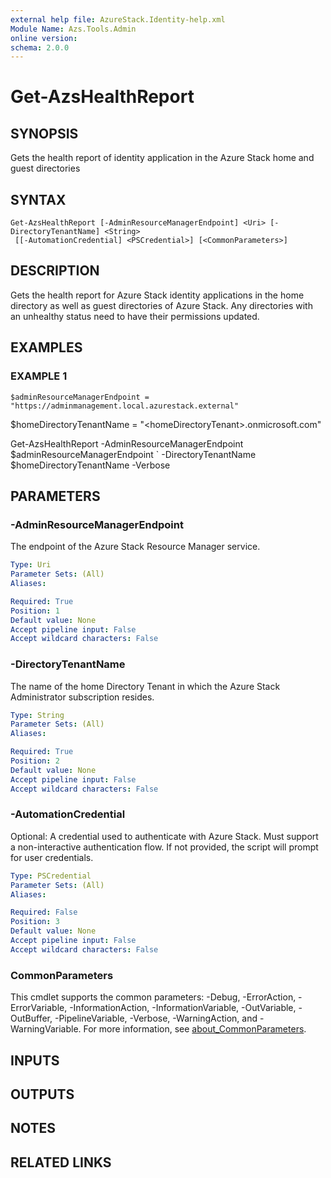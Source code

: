 ```yaml
---
external help file: AzureStack.Identity-help.xml
Module Name: Azs.Tools.Admin
online version:
schema: 2.0.0
---
```


# Get-AzsHealthReport

## SYNOPSIS
Gets the health report of identity application in the Azure Stack home and guest directories

## SYNTAX

```
Get-AzsHealthReport [-AdminResourceManagerEndpoint] <Uri> [-DirectoryTenantName] <String>
 [[-AutomationCredential] <PSCredential>] [<CommonParameters>]
```

## DESCRIPTION
Gets the health report for Azure Stack identity applications in the home directory as well as guest directories of Azure Stack.
Any directories with an unhealthy status need to have their permissions updated.

## EXAMPLES

### EXAMPLE 1
```
$adminResourceManagerEndpoint = "https://adminmanagement.local.azurestack.external"
```

$homeDirectoryTenantName = "\<homeDirectoryTenant\>.onmicrosoft.com"

Get-AzsHealthReport -AdminResourceManagerEndpoint $adminResourceManagerEndpoint \`
    -DirectoryTenantName $homeDirectoryTenantName -Verbose

## PARAMETERS

### -AdminResourceManagerEndpoint
The endpoint of the Azure Stack Resource Manager service.

```yaml
Type: Uri
Parameter Sets: (All)
Aliases:

Required: True
Position: 1
Default value: None
Accept pipeline input: False
Accept wildcard characters: False
```

### -DirectoryTenantName
The name of the home Directory Tenant in which the Azure Stack Administrator subscription resides.

```yaml
Type: String
Parameter Sets: (All)
Aliases:

Required: True
Position: 2
Default value: None
Accept pipeline input: False
Accept wildcard characters: False
```

### -AutomationCredential
Optional: A credential used to authenticate with Azure Stack.
Must support a non-interactive authentication flow.
If not provided, the script will prompt for user credentials.

```yaml
Type: PSCredential
Parameter Sets: (All)
Aliases:

Required: False
Position: 3
Default value: None
Accept pipeline input: False
Accept wildcard characters: False
```

### CommonParameters
This cmdlet supports the common parameters: -Debug, -ErrorAction, -ErrorVariable, -InformationAction, -InformationVariable, -OutVariable, -OutBuffer, -PipelineVariable, -Verbose, -WarningAction, and -WarningVariable. For more information, see [about_CommonParameters](http://go.microsoft.com/fwlink/?LinkID=113216).

## INPUTS

## OUTPUTS

## NOTES

## RELATED LINKS
